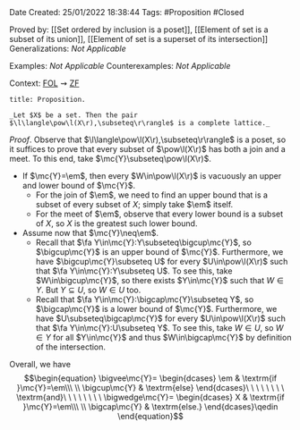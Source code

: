 <br />
<br />

Date Created: 25/01/2022 18:38:44
Tags: #Proposition #Closed 

Proved by: [[Set ordered by inclusion is a poset]], [[Element of set is a subset of its union]], [[Element of set is a superset of its intersection]]
Generalizations: _Not Applicable_

Examples: _Not Applicable_
Counterexamples: _Not Applicable_

Context: [$\textrm{FOL}$](obsidian://open?file=First%20Order%20Logic)$\,\,\rightsquigarrow\,\,$[$\textrm{ZF}$](obsidian://open?file=Zermelo-Fraenkel%20Set%20Theory)

``` ad-Proposition
title: Proposition.

_Let $X$ be a set. Then the pair $\l\langle\pow\l(X\r),\subseteq\r\rangle$ is a complete lattice._

```

_Proof_. Observe that $\l\langle\pow\l(X\r),\subseteq\r\rangle$ is a poset, so it suffices to prove that every subset of $\pow\l(X\r)$ has both a join and a meet. To this end, take $\mc{Y}\subseteq\pow\l(X\r)$.
* If $\mc{Y}=\em$, then every $W\in\pow\l(X\r)$ is vacuously an upper and lower bound of $\mc{Y}$.
    * For the join of $\em$, we need to find an upper bound that is a subset of every subset of $X$; simply take $\em$ itself.
    * For the meet of $\em$, observe that every lower bound is a subset of $X$, so $X$ is the greatest such lower bound.
* Assume now that $\mc{Y}\neq\em$.
    * Recall that $\fa Y\in\mc{Y}:Y\subseteq\bigcup\mc{Y}$, so $\bigcup\mc{Y}$ is an upper bound of $\mc{Y}$. Furthermore, we have $\bigcup\mc{Y}\subseteq U$ for every $U\in\pow\l(X\r)$ such that $\fa Y\in\mc{Y}:Y\subseteq U$. To see this, take $W\in\bigcup\mc{Y}$, so there exists $Y\in\mc{Y}$ such that $W\in Y$. But $Y\subseteq U$, so $W\in U$ too.
    * Recall that $\fa Y\in\mc{Y}:\bigcap\mc{Y}\subseteq Y$, so $\bigcap\mc{Y}$ is a lower bound of $\mc{Y}$. Furthermore, we have $U\subseteq\bigcap\mc{Y}$ for every $U\in\pow\l(X\r)$ such that $\fa Y\in\mc{Y}:U\subseteq Y$. To see this, take $W\in U$, so $W\in Y$ for all $Y\in\mc{Y}$ and thus $W\in\bigcap\mc{Y}$ by definition of the intersection.
    
Overall, we have
$$\begin{equation}
    \bigvee\mc{Y}=
        \begin{dcases}
            \em & \textrm{if }\mc{Y}=\em\\\ \\
            \bigcup\mc{Y} & \textrm{else}
        \end{dcases}\ \ \ \ \ \ \ \ \textrm{and}\ \ \ \ \ \ \ \ \bigwedge\mc{Y}=
        \begin{dcases}
            X & \textrm{if }\mc{Y}=\em\\\ \\
            \bigcap\mc{Y} & \textrm{else.}
        \end{dcases}\qedin
\end{equation}$$
